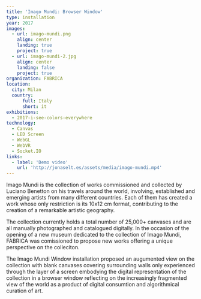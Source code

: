 ```yaml
---
title: 'Imago Mundi: Browser Window'
type: installation
year: 2017
images:
  - url: imago-mundi.png
    align: center
    landing: true
    project: true
  - url: imago-mundi-2.jpg
    align: center
    landing: false
    project: true
organization: FABRICA
location:
  city: Milan
  country:
      full: Italy
      short: it
exhibitions:
  - 2017-i-see-colors-everywhere
technology:
  - Canvas
  - LED Screen
  - WebGL
  - WebVR
  - Socket.IO
links:
  - label: 'Demo video'
    url: 'http://jonaselt.es/assets/media/imago-mundi.mp4'
---
```


Imago Mundi is the collection of works commissioned and collected by Luciano Benetton on his travels around the world, involving, established and emerging artists from many different countries. Each of them has created a work whose only restriction is its 10x12 cm format, contributing to the creation of a remarkable artistic geography.

The collection currently holds a total number of 25,000+ canvases and are all manually photographed and catalogued digitally. In the occasion of the opening of a new museum dedicated to the collection of Imago Mundi, FABRICA was comissioned to propose new works offering a unique perspective on the colleciton.

The Imago Mundi Window installation proposed an augumented view on the collection with blank canvases covering surrounding walls only experienced through the layer of a screen embodying the digital representation of the collection in a browser window reflecting on the increasingly fragmented view of the world as a product of digital consumtion and algorithmical curation of art.
